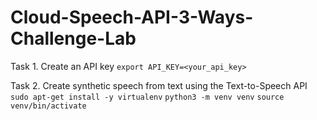 # Cloud-Speech-API-3-Ways-Challenge-Lab

Task 1. Create an API key
```export API_KEY=<your_api_key>```

Task 2. Create synthetic speech from text using the Text-to-Speech API
```sudo apt-get install -y virtualenv```
```python3 -m venv venv```
```source venv/bin/activate```

